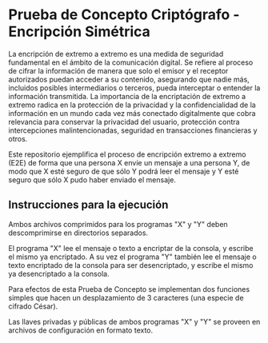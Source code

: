 # Prueba de Concepto Criptógrafo - Encripción Simétrica

La encripción de extremo a extremo es una medida de seguridad fundamental en el ámbito de la comunicación digital. Se refiere al proceso de cifrar la información de manera que solo el emisor y el receptor autorizados puedan acceder a su contenido, asegurando que nadie más, incluidos posibles intermediarios o terceros, pueda interceptar o entender la información transmitida. La importancia de la encriptación de extremo a extremo radica en la protección de la privacidad y la confidencialidad de la información en un mundo cada vez más conectado digitalmente que cobra relevancia para conservar la privacidad del usuario, protección contra intercepciones malintencionadas, seguridad en transacciones financieras y otros.

Este repositorio ejemplifica el proceso de encripción extremo a extremo (E2E) de forma que una persona X envíe un mensaje a una persona Y, de modo que X esté seguro de que sólo Y podrá leer el mensaje y Y esté seguro que sólo X pudo haber enviado el mensaje.

## Instrucciones para la ejecución

Ambos archivos comprimidos para los programas "X" y "Y" deben descomprimirse en directorios separados. 

El programa "X" lee el mensaje o texto a encriptar de la consola, y escribe el mismo ya encriptado. A su vez el programa "Y" también lee el mensaje o texto encriptado de la consola para ser desencriptado, y escribe el mismo ya desencriptado a la consola.

Para efectos de esta Prueba de Concepto se implementan dos funciones simples que hacen un desplazamiento de 3 caracteres (una especie de cifrado César).

Las llaves privadas y públicas de ambos programas "X" y "Y" se proveen en archivos de configuración en formato texto.
